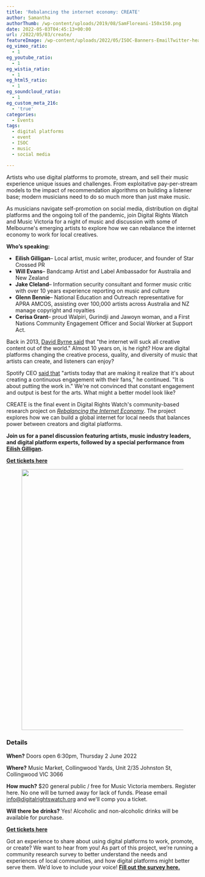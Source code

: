```yaml
---
title: 'Rebalancing the internet economy: CREATE'
author: Samantha
authorThumb: /wp-content/uploads/2019/08/SamFloreani-150x150.png
date: 2022-05-03T04:45:13+00:00
url: /2022/05/03/create/
featureImage: /wp-content/uploads/2022/05/ISOC-Banners-EmailTwitter-header-900-×-500-px-1.png
eg_vimeo_ratio:
  - 1
eg_youtube_ratio:
  - 1
eg_wistia_ratio:
  - 1
eg_html5_ratio:
  - 1
eg_soundcloud_ratio:
  - 1
eg_custom_meta_216:
  - 'true'
categories:
  - Events
tags:
  - digital platforms
  - event
  - ISOC
  - music
  - social media

---
```

Artists who use digital platforms to promote, stream, and sell their music experience unique issues and challenges. From exploitative pay-per-stream models to the impact of recommendation algorithms on building a listener base; modern musicians need to do so much more than just make music.

As musicians navigate self-promotion on social media, distribution on digital platforms and the ongoing toll of the pandemic, join Digital Rights Watch and Music Victoria for a night of music and discussion with some of Melbourne's emerging artists to explore how we can rebalance the internet economy to work for local creatives.

**Who&#8217;s speaking:**

  * **Eilish Gilligan**&#8211; Local artist, music writer, producer, and founder of Star Crossed PR
  * **Will Evans**&#8211; Bandcamp Artist and Label Ambassador for Australia and New Zealand
  * **Jake Cleland**&#8211; Information security consultant and former music critic with over 10 years experience reporting on music and culture
  * **Glenn Bennie**&#8211; National Education and Outreach representative for APRA AMCOS, assisting over 100,000 artists across Australia and NZ manage copyright and royalties
  * **Cerisa Grant**&#8211; proud Walpiri, Gurindji and Jawoyn woman, and a First Nations Community Engagement Officer and Social Worker at Support Act.

Back in 2013, [David Byrne said][1] that "the internet will suck all creative content out of the world." Almost 10 years on, is he right? How are digital platforms changing the creative process, quality, and diversity of music that artists can create, and listeners can enjoy?

Spotify CEO [said that][2] "artists today that are making it realize that it's about creating a continuous engagement with their fans," he continued. "It is about putting the work in." We're not convinced that constant engagement and output is best for the arts. What might a better model look like?

CREATE is the final event in Digital Rights Watch's community-based research project on [_Rebalancing the Internet Economy_][3]. The project explores how we can build a global internet for local needs that balances power between creators and digital platforms.

**Join us for a panel discussion featuring artists, music industry leaders, and digital platform experts, followed by a special performance from [Eilish Gilligan][4].**

<div class="wp-block-buttons is-content-justification-center is-layout-flex wp-container-core-buttons-layout-4 wp-block-buttons-is-layout-flex">
  <div class="wp-block-button is-style-fill">
    <a class="wp-block-button__link has-cool-to-warm-spectrum-gradient-background has-background" href="https://www.eventbrite.com/e/rebalancing-the-internet-economy-create-tickets-332508932167" target="_blank" rel="noreferrer noopener"><strong>Get tickets here</strong></a>
  </div>
</div><figure class="wp-block-image size-large">

<img loading="lazy" decoding="async" width="1024" height="682" src="/wp-content/uploads/2022/05/EilishGilligan_JeffAndersenJnr_House_Film_000028_medium-1024x682.jpeg" alt="" class="wp-image-8337" srcset="/wp-content/uploads/2022/05/EilishGilligan_JeffAndersenJnr_House_Film_000028_medium-1024x682.jpeg 1024w, /wp-content/uploads/2022/05/EilishGilligan_JeffAndersenJnr_House_Film_000028_medium-300x200.jpeg 300w, /wp-content/uploads/2022/05/EilishGilligan_JeffAndersenJnr_House_Film_000028_medium-768x512.jpeg 768w, /wp-content/uploads/2022/05/EilishGilligan_JeffAndersenJnr_House_Film_000028_medium.jpeg 1280w" sizes="(max-width: 1024px) 100vw, 1024px" /> </figure>

### Details

**When?** Doors open 6:30pm, Thursday 2 June 2022

**Where?** Music Market, Collingwood Yards, Unit 2/35 Johnston St, Collingwood VIC 3066

**How much?** $20 general public / free for Music Victoria members. Register here.
No one will be turned away for lack of funds. Please email <info@digitalrightswatch.org> and we'll comp you a ticket.

**Will there be drinks?** Yes! Alcoholic and non-alcoholic drinks will be available for purchase.

<div class="wp-block-buttons is-content-justification-center is-layout-flex wp-container-core-buttons-layout-5 wp-block-buttons-is-layout-flex">
  <div class="wp-block-button is-style-fill">
    <a class="wp-block-button__link has-cool-to-warm-spectrum-gradient-background has-background" href="https://www.eventbrite.com/e/rebalancing-the-internet-economy-create-tickets-332508932167" target="_blank" rel="noreferrer noopener"><strong>Get tickets here</strong></a>
  </div>
</div>

Got an experience to share about using digital platforms to work, promote, or create? We want to hear from you! As part of this project, we&#8217;re running a community research survey to better understand the needs and experiences of local communities, and how digital platforms might better serve them. We&#8217;d love to include your voice! **[Fill out the survey here.][5]**

 [1]: https://www.theguardian.com/music/2013/oct/11/david-byrne-internet-content-world
 [2]: https://consequence.net/2020/08/spotify-daniel-ek-artist-recording-comments/
 [3]: https://digitalrightswatch.org.au/interneteconomy/
 [4]: https://www.eilishgilligan.com/
 [5]: https://l5225goxwke.typeform.com/to/KKYqfcA2
